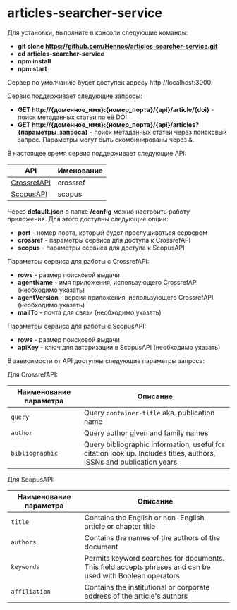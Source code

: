 # articles-searcher-service

Для установки, выполните в консоли следующие команды:

- **git clone https://github.com/Hennos/articles-searcher-service.git**
- **cd articles-searcher-service**
- **npm install**
- **npm start**

Сервер по умолчанию будет доступен адресу http://localhost:3000.

Сервис поддерживает следующие запросы:

- **GET http://{доменное_имя}:{номер_порта}/{api}/article/{doi}** - поиск метаданных статьи по её DOI
- **GET http://{доменное_имя}:{номер_порта}/{api}/articles?{параметры_запроса}** - поиск метаданных статей через поисковый запроc. Параметры могут быть скомбинированы через &.

В настоящее время сервис поддерживает следующие API:

| API                                                         | Именование             |
| ------------------------------------------------------------| ---------------------- |
| [CrossrefAPI](https://api.crossref.org)                     | crossref               |
| [ScopusAPI](https://api.elsevier.com/content/search/scopus) | scopus                 |

Через **default.json** в папке **/config** можно настроить работу приложения. Для этого доступны следующие опции:

- **port** - номер порта, который будет прослушиваться сервером
- **crossref** - параметры сервиса для доступа к CrossrefAPI
- **scopus** - параметры сервиса для доступа к ScopusAPI

Параметры сервиса для работы с CrossrefAPI:

- **rows** - размер поисковой выдачи
- **agentName** - имя приложения, использующего CrossrefAPI (необходимо указать)
- **agentVersion** - версия приложения, использующего CrossrefAPI (необходимо указать)
- **mailTo** - почта для связи (необходимо указать)

Параметры сервиса для работы с ScopusAPI:

- **rows** - размер поисковой выдачи
- **apiKey** - ключ для авторизации в ScopusAPI (необходимо указать)

В зависимости от API доступны следующие параметры запроса:

Для CrossrefAPI:

| Наименование параметра  | Описание                                                                                                            |
| ----------------------- | ------------------------------------------------------------------------------------------------------------------- |
| `query`                 | Query `container-title` aka. publication name                                                                       |
| `author`                | Query author given and family names                                                                                 |
| `bibliographic`         | Query bibliographic information, useful for citation look up. Includes titles, authors, ISSNs and publication years |

Для ScopusAPI:

| Наименование параметра  | Описание                                                                                                            |
| ----------------------- | ------------------------------------------------------------------------------------------------------------------- |
| `title`                 | Contains the English or non-English article or chapter title                                                        |
| `authors`               | Contains the names of the authors of the document                                                                   |
| `keywords`              | Permits keyword searches for documents. This field accepts phrases and can be used with Boolean operators           |
| `affiliation`           | Contains the institutional or corporate address of the article's authors                                            |
